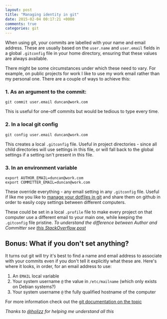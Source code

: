 ```yaml
---
layout: post
title: "Managing identity in git"
date: 2015-02-04 00:17:21 +0000
comments: true
categories: git
---
```


When using git, your commits are labelled with your name and email address.
These are usually based on the `user.name` and `user.email` fields in a global `.gitconfig` file in your home directory,
ensuring that these values are always available.

There might be some circumstances under which these need to vary. For example, on public projects for work I like to use my work email rather than my personal one.
There are a couple of ways to achieve this:

### 1. As an argument to the commit:

    git commit user.email duncan@work.com

This is useful for one-off commits but would be tedious to type every time.

### 2. In a local git config

    git config user.email duncan@work.com

This creates a local `.gitconfig` file. Useful in project directories - since all child directories will use settings in this file,
or will fall back to the global settings if a setting isn't present in this file.

### 3. In an environment variable

    export AUTHOR_EMAIL=duncan@work.com
    export COMMITTER_EMAIL=duncan@work.com

These override everything - any email setting in any `.gitconfig` file.
Useful if like me you like to [manage your dotfiles in git](https://github.com/dgmstuart/dotfiles)
and share them on github in order to easily copy settings between different computers.

These could be set in a local `.profile` file to make every project on that computer use a different email to your main one, while keeping the `.gitconfig` file pristine.
_To understand the difference between Author and Committer see [this StackOverflow post](https://stackoverflow.com/questions/18750808/difference-between-author-and-committer-in-git/18754896#18754896)_

Bonus: What if you don't set anything?
-------------------------------------
It turns out git will try it's best to find a name and email address to associate with your commits even if you don't tell it explicitly what these are.
Here's where it looks, in order, for an email address to use:

1. An `EMAIL` local variable
2. Your system username `@` the value in `/etc/mailname` (which only exists on Debian systems?)
3. Your system username `@` the fully qualified hostname of the computer

For more information check out the [git documentation on the topic](http://git-scm.com/docs/git-commit-tree.html)

_Thanks to [@holizz](https://twitter.com/holizz) for helping me understand all this_
